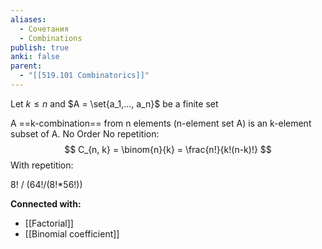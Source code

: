 ```yaml
---
aliases:
  - Сочетания
  - Combinations
publish: true
anki: false
parent:
  - "[[519.101 Combinatorics]]"
---
```

Let $k \leq n$  and $A = \set{a_1,..., a_n}$ be a finite set

A ==k-combination== from n elements (n-element set A) is an k-element subset of A. 
No Order
No repetition:
$$
C_{n, k} = \binom{n}{k} = \frac{n!}{k!(n-k)!}
$$
With repetition:

8! / (64!/(8!*56!))






**Connected with:**
- [[Factorial]]
- [[Binomial coefficient]]


